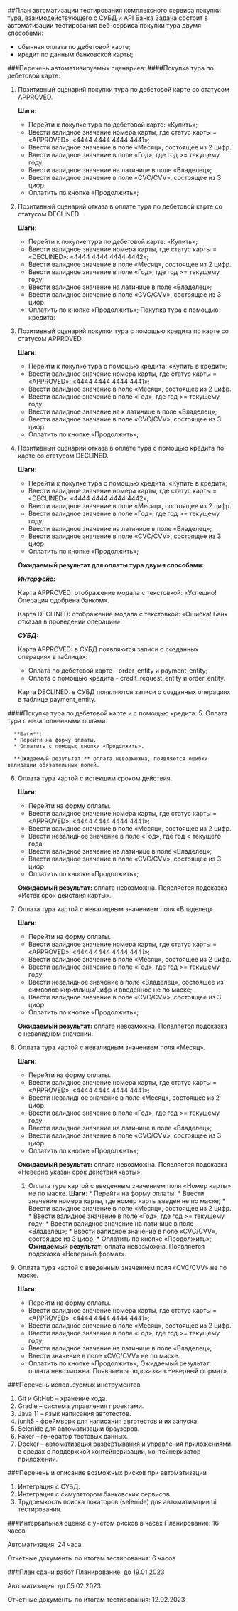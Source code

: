 ##План автоматизации тестирования комплексного сервиса покупки тура, взаимодействующего с СУБД и API Банка
Задача состоит в автоматизации тестирования веб-сервиса покупки тура двумя способами:
 - обычная оплата по дебетовой карте;
 - кредит по данным банковской карты;

###Перечень автоматизируемых сценариев:
####Покупка тура по дебетовой карте:
1. Позитивный сценарий покупки тура по дебетовой карте со статусом APPROVED.

   **Шаги**:
      * Перейти к покупке тура по дебетовой карте: «Купить»;
      * Ввести валидное значение номера карты, где статус карты = «APPROVED»: «4444 4444 4444 4441»;
      * Ввести валидное значение в поле «Месяц», состоящее из 2 цифр.
      * Ввести валидное значение в поле «Год», где год >= текущему году;
      * Ввести валидное значение на латинице в поле «Владелец»;
      * Ввести валидное значение в поле «CVC/CVV», состоящее из 3 цифр.
      * Оплатить по кнопке «Продолжить»;
2. Позитивный сценарий отказа в оплате тура по дебетовой карте со статусом DECLINED.

   **Шаги**:
      * Перейти к покупке тура по дебетовой карте: «Купить»;
      * Ввести валидное значение номера карты, где статус карты = «DECLINED»: «4444 4444 4444 4442»;
      * Ввести валидное значение в поле «Месяц», состоящее из 2 цифр.
      * Ввести валидное значение в поле «Год», где год >= текущему году;
      * Ввести валидное значение на латинице в поле «Владелец»;
      * Ввести валидное значение в поле «CVC/CVV», состоящее из 3 цифр.
      * Оплатить по кнопке «Продолжить»;
      Покупка тура с помощью кредита:
3. Позитивный сценарий покупки тура с помощью кредита по карте со статусом APPROVED.

   **Шаги**:
      * Перейти к покупке тура с помощью кредита: «Купить в кредит»;
      * Ввести валидное значение номера карты, где статус карты = «APPROVED»: «4444 4444 4444 4441»;
      * Ввести валидное значение в поле «Месяц», состоящее из 2 цифр.
      * Ввести валидное значение в поле «Год», где год >= текущему году;
      * Ввести валидное значение на к латинице в поле «Владелец»;
      * Ввести валидное значение в поле «CVC/CVV», состоящее из 3 цифр.
      * Оплатить по кнопке «Продолжить»;
4. Позитивный сценарий отказа в оплате тура с помощью кредита по карте со статусом DECLINED.

   **Шаги**:
      * Перейти к покупке тура с помощью кредита: «Купить в кредит»;
      * Ввести валидное значение номера карты, где статус карты = «DECLINED»: «4444 4444 4444 4442»;
      * Ввести валидное значение в поле «Месяц», состоящее из 2 цифр.
      * Ввести валидное значение в поле «Год», где год >= текущему году;
      * Ввести валидное значение на латинице в поле «Владелец»;
      * Ввести валидное значение в поле «CVC/CVV», состоящее из 3 цифр.
      * Оплатить по кнопке «Продолжить»;
      
      **Ожидаемый результат для оплаты тура двумя способами:**

      ***Интерфейс:***

      Карта APPROVED: отображение модала с текстовкой: «Успешно! Операция одобрена банком».

      Карта DECLINED: отображение модала с текстовкой: «Ошибка! Банк отказал в проведении операции».

      ***СУБД:***

      Карта APPROVED: в СУБД появляются записи о созданных операциях в таблицах:
      * Оплата по дебетовой карте - order_entity  и payment_entity;
      * Оплата с помощью кредита - credit_request_entity и order_entity.
   
      Карта DECLINED: в СУБД появляются записи о созданных операциях в таблице payment_entity.

####Покупка тура по дебетовой карте и с помощью кредита:
5. Оплата тура с незаполненными полями.

      **Шаги**:
      * Перейти на форму оплаты.
      * Оплатить с помощью кнопки «Продолжить».
   
      **Ожидаемый результат:** оплата невозможна, появляются ошибки валидации обязательных полей.
6. Оплата тура картой с истекшим сроком действия.

      **Шаги**:
      * Перейти на форму оплаты.
      * Ввести валидное значение номера карты, где статус карты = «APPROVED»: «4444 4444 4444 4441»;
      * Ввести валидное значение в поле «Месяц», состоящее из 2 цифр.
      * Ввести невалидное значение в поле «Год», где год < текущего года;
      * Ввести валидное значение на латинице в поле «Владелец»;
      * Ввести валидное значение в поле «CVC/CVV», состоящее из 3 цифр.
      * Оплатить по кнопке «Продолжить»;

   **Ожидаемый результат:** оплата невозможна. Появляется подсказка «Истёк срок действия карты».
7. Оплата тура картой с невалидным значением поля «Владелец».

      **Шаги**:
      * Перейти на форму оплаты.
      * Ввести валидное значение номера карты, где статус карты = «APPROVED»: «4444 4444 4444 4441»;
      * Ввести валидное значение в поле «Месяц», состоящее из 2 цифр.
      * Ввести валидное значение в поле «Год», где год >= текущему году;
      * Ввести невалидное значение в поле «Владелец», состоящее из символов кириллицы/цифр и введенное не по маске;
      * Ввести валидное значение в поле «CVC/CVV», состоящее из 3 цифр.
      * Оплатить по кнопке «Продолжить»;
      
   **Ожидаемый результат:** оплата невозможна. Появляется подсказка о невалидном значении.
8. Оплата тура картой с невалидным значением поля «Месяц».
    
      **Шаги**:
      * Перейти на форму оплаты.
      * Ввести валидное значение номера карты, где статус карты = «APPROVED»: «4444 4444 4444 4441»;
      * Ввести невалидное значение в поле «Месяц», состоящее из 2 цифр.
      * Ввести валидное значение в поле «Год», где год >= текущему году;
      * Ввести валидное значение на латинице в поле «Владелец»;
      * Ввести валидное значение в поле «CVC/CVV», состоящее из 3 цифр.
      * Оплатить по кнопке «Продолжить»;
   
      **Ожидаемый результат:** оплата невозможна. Появляется подсказка «Неверно указан срок действия карты».
   1. Оплата тура картой с введенным значением поля «Номер карты» не по маске.
         **Шаги**:
             * Перейти на форму оплаты.
             * Ввести значение номера карты, где номер карты введен не по маске;
             * Ввести валидное значение в поле «Месяц», состоящее из 2 цифр.
             * Ввести валидное значение в поле «Год», где год >= текущему году;
             * Ввести валидное значение на латинице в поле «Владелец»;
             * Ввести валидное значение в поле «CVC/CVV», состоящее из 3 цифр.
             * Оплатить по кнопке «Продолжить»;
      **Ожидаемый результат:** оплата невозможна. Появляется подсказка «Неверный формат».
9. Оплата тура картой с введенным значением поля «CVC/CVV» не по маске.

      **Шаги**:
      * Перейти на форму оплаты.
      * Ввести валидное значение номера карты, где статус карты = «APPROVED»: «4444 4444 4444 4441»;
      * Ввести валидное значение в поле «Месяц», состоящее из 2 цифр.
      * Ввести валидное значение в поле «Год», где год >= текущему году;
      * Ввести валидное значение на латинице в поле «Владелец»;
      * Ввести значение в поле «CVC/CVV» не по маске.
      * Оплатить по кнопке «Продолжить»;
      Ожидаемый результат: оплата невозможна. Появляется подсказка «Неверный формат».

###Перечень используемых инструментов
1.	Git и GitHub – хранение кода.
2.	Gradle – система управления проектами.
3.	Java 11 – язык написания автотестов.
4.	junit5 - фреймворк для написания автотестов и их запуска.
5.	Selenide для автоматизации браузеров.
6.	Faker – генератор тестовых данных.
7.	Docker – автоматизация развёртывания и управления приложениями в средах с поддержкой контейнеризации, контейнеризатор приложений.


###Перечень и описание возможных рисков при автоматизации
1.	Интеграция с СУБД.
2.	Интеграция с симулятором банковских сервисов.
3.	Трудоемкость поиска локаторов (selenide) для автоматизации ui тестирования.

###Интервальная оценка с учетом рисков в часах
Планирование: 16 часов

Автоматизация: 24 часа

Отчетные документы по итогам тестирования: 6 часов

###План сдачи работ
Планирование: до 19.01.2023

Автоматизация: до 05.02.2023

Отчетные документы по итогам тестирования: 12.02.2023
